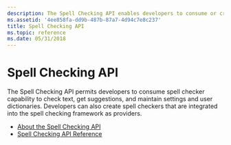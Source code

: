 ```yaml
---
description: The Spell Checking API enables developers to consume or create spell checkers.
ms.assetid: '4ee858fa-dd9b-487b-87a7-4d94c7e8c237'
title: Spell Checking API
ms.topic: reference
ms.date: 05/31/2018
---
```


# Spell Checking API

The Spell Checking API permits developers to consume spell checker capability to check text, get suggestions, and maintain settings and user dictionaries. Developers can also create spell checkers that are integrated into the spell checking framework as providers.

-   [About the Spell Checking API](about-the-spell-checker-api.md)
-   [Spell Checking API Reference](spell-checker-api-reference.md)

 

 



